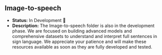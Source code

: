 ## Image-to-speech

- **Status:** In Development 🚧
- **Description:** The Image-to-speech folder is also in the development phase. We are focused on building advanced models and comprehensive datasets to understand and interpret full sentences in sign language. We appreciate your patience and will make these resources available as soon as they are fully developed and tested.
